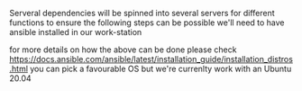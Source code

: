 Serveral dependencies will be spinned into several servers for different functions 
to ensure the following steps can be possible we'll need to have ansible installed in our work-station

for more details on how the above can be done please check 
https://docs.ansible.com/ansible/latest/installation_guide/installation_distros.html
you can pick a favourable OS but we're currenlty work with an Ubuntu 20.04





 

